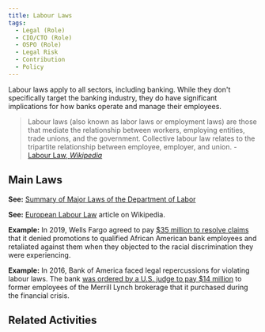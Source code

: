 ```yaml
---
title: Labour Laws
tags: 
  - Legal (Role)
  - CIO/CTO (Role)
  - OSPO (Role)
  - Legal Risk
  - Contribution
  - Policy
---
```


<BoxOut title="Labour Laws" image="/img/bok/regs/labour.png">

Labour laws apply to all sectors, including banking. While they don't specifically target the banking industry, they do have significant implications for how banks operate and manage their employees.

> Labour laws (also known as labor laws or employment laws) are those that mediate the relationship between workers, employing entities, trade unions, and the government. Collective labour law relates to the tripartite relationship between employee, employer, and union. - [Labour Law, _Wikipedia_](https://en.wikipedia.org/wiki/Labour_law)

</BoxOut>

## Main Laws

**See:** [Summary of Major Laws of the Department of Labor](https://www.dol.gov/general/aboutdol/majorlaws)

**See:** [European Labour Law](https://en.wikipedia.org/wiki/European_labour_law) article on Wikipedia. 
 
**Example:** In 2019, Wells Fargo agreed to pay [$35 million to resolve claims](https://topclassactions.com/lawsuit-settlements/lawsuit-news/wells-fargo-will-pay-35m-settle-race-discrimination-class-action/) that it denied promotions to qualified African American bank employees and retaliated against them when they objected to the racial discrimination they were experiencing.

**Example:**  In 2016, Bank of America faced legal repercussions for violating labour laws. The bank [was ordered by a U.S. judge to pay $14 million](https://www.reuters.com/article/us-bank-of-america-merrill-overtime-sett-idUSKCN0WP26A) to former employees of the Merrill Lynch brokerage that it purchased during the financial crisis.
 
## Related Activities

<BokTagList tag="Labour Regulation" filter="Activities" />
 